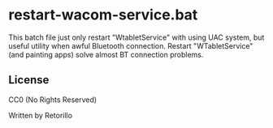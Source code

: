 # restart-wacom-service.bat

This batch file just only restart "WtabletService" with using UAC system, but useful utility when awful Bluetooth connection.
Restart "WTabletService" (and painting apps) solve almost BT connection problems.

## License

CC0 (No Rights Reserved)

Written by Retorillo
